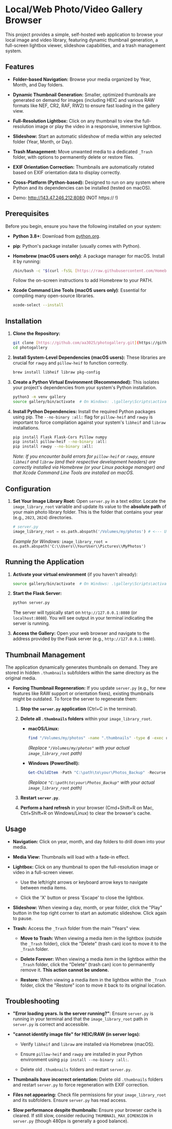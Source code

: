 
# Local/Web Photo/Video Gallery Browser

This project provides a simple, self-hosted web application to browse your local image and video library, featuring dynamic thumbnail generation, a full-screen lightbox viewer, slideshow capabilities, and a trash management system.

## Features

* **Folder-based Navigation:** Browse your media organized by Year, Month, and Day folders.

* **Dynamic Thumbnail Generation:** Smaller, optimized thumbnails are generated on demand for images (including HEIC and various RAW formats like NEF, CR2, RAF, RW2) to ensure fast loading in the gallery view.

* **Full-Resolution Lightbox:** Click on any thumbnail to view the full-resolution image or play the video in a responsive, immersive lightbox.

* **Slideshow:** Start an automatic slideshow of media within any selected folder (Year, Month, or Day).

* **Trash Management:** Move unwanted media to a dedicated `_Trash` folder, with options to permanently delete or restore files.

* **EXIF Orientation Correction:** Thumbnails are automatically rotated based on EXIF orientation data to display correctly.

* **Cross-Platform (Python-based):** Designed to run on any system where Python and its dependencies can be installed (tested on macOS).
  
* Demo: http://143.47.246.212:8080 (NOT https:// !)

## Prerequisites

Before you begin, ensure you have the following installed on your system:

* **Python 3.8+**: Download from [python.org](https://www.python.org/downloads/).

* **pip**: Python's package installer (usually comes with Python).

* **Homebrew (macOS users only)**: A package manager for macOS. Install it by running:

    ```bash
    /bin/bash -c "$(curl -fsSL [https://raw.githubusercontent.com/Homebrew/install/HEAD/install.sh](https://raw.githubusercontent.com/Homebrew/install/HEAD/install.sh))"
    ```

    Follow the on-screen instructions to add Homebrew to your PATH.

* **Xcode Command Line Tools (macOS users only)**: Essential for compiling many open-source libraries.

    ```bash
    xcode-select --install
    ```

## Installation

1.  **Clone the Repository:**

    ```bash
    git clone [https://github.com/aa3025/photogallery.git](https://github.com/aa3025/photogallery.git)
    cd photogallery
    ```

2.  **Install System-Level Dependencies (macOS users):**
    These libraries are crucial for `rawpy` and `pillow-heif` to function correctly.

    ```bash
    brew install libheif libraw pkg-config
    ```

3.  **Create a Python Virtual Environment (Recommended):**
    This isolates your project's dependencies from your system's Python installation.

    ```bash
    python3 -m venv gallery
    source gallery/bin/activate  # On Windows: .\gallery\Scripts\activate
    ```

4.  **Install Python Dependencies:**
    Install the required Python packages using pip. The `--no-binary :all:` flag for `pillow-heif` and `rawpy` is important to force compilation against your system's `libheif` and `libraw` installations.

    ```bash
    pip install Flask Flask-Cors Pillow numpy
    pip install pillow-heif --no-binary :all:
    pip install rawpy --no-binary :all:
    ```

    *Note: If you encounter build errors for `pillow-heif` or `rawpy`, ensure `libheif` and `libraw` (and their respective development headers) are correctly installed via Homebrew (or your Linux package manager) and that Xcode Command Line Tools are installed on macOS.*

## Configuration

1.  **Set Your Image Library Root:**
    Open `server.py` in a text editor. Locate the `image_library_root` variable and update its value to the **absolute path** of your main photo library folder. This is the folder that contains your year (e.g., `2023`, `2024`) directories.

    ```python
    # server.py
    image_library_root = os.path.abspath('/Volumes/my/photos') # <--- UPDATE THIS PATH
    ```

    *Example for Windows:* `image_library_root = os.path.abspath('C:\\Users\\YourUser\\Pictures\\MyPhotos')`

## Running the Application

1.  **Activate your virtual environment** (if you haven't already):

    ```bash
    source gallery/bin/activate  # On Windows: .\gallery\Scripts\activate
    ```

2.  **Start the Flask Server:**

    ```bash
    python server.py
    ```

    The server will typically start on `http://127.0.0.1:8080` (or `localhost:8080`). You will see output in your terminal indicating the server is running.

3.  **Access the Gallery:**
    Open your web browser and navigate to the address provided by the Flask server (e.g., `http://127.0.0.1:8080`).

## Thumbnail Management

The application dynamically generates thumbnails on demand. They are stored in hidden `.thumbnails` subfolders within the same directory as the original media.

* **Forcing Thumbnail Regeneration:** If you update `server.py` (e.g., for new features like RAW support or orientation fixes), existing thumbnails might be outdated. To force the server to regenerate them:

    1.  **Stop the `server.py` application** (Ctrl+C in the terminal).

    2.  **Delete all `.thumbnails` folders** within your `image_library_root`.

        * **macOS/Linux:**

            ```bash
            find "/Volumes/my/photos" -name ".thumbnails" -type d -exec rm -rf {} +
            ```

            *(Replace `"/Volumes/my/photos"` with your actual `image_library_root` path)*

        * **Windows (PowerShell):**

            ```powershell
            Get-ChildItem -Path "C:\path\to\your\Photos_Backup" -Recurse -Directory -Hidden -Filter ".thumbnails" | Remove-Item -Recurse -Force
            ```

            *(Replace `"C:\path\to\your\Photos_Backup"` with your actual `image_library_root` path)*

    3.  **Restart `server.py`**.

    4.  **Perform a hard refresh** in your browser (Cmd+Shift+R on Mac, Ctrl+Shift+R on Windows/Linux) to clear the browser's cache.

## Usage

* **Navigation:** Click on year, month, and day folders to drill down into your media.

* **Media View:** Thumbnails will load with a fade-in effect.

* **Lightbox:** Click on any thumbnail to open the full-resolution image or video in a full-screen viewer.

    * Use the left/right arrows or keyboard arrow keys to navigate between media items.

    * Click the 'X' button or press 'Escape' to close the lightbox.

* **Slideshow:** When viewing a day, month, or year folder, click the "Play" button in the top right corner to start an automatic slideshow. Click again to pause.

* **Trash:** Access the `_Trash` folder from the main "Years" view.

    * **Move to Trash:** When viewing a media item in the lightbox (outside the `_Trash` folder), click the "Delete" (trash can) icon to move it to the `_Trash` folder.

    * **Delete Forever:** When viewing a media item in the lightbox *within* the `_Trash` folder, click the "Delete" (trash can) icon to permanently remove it. **This action cannot be undone.**

    * **Restore:** When viewing a media item in the lightbox *within* the `_Trash` folder, click the "Restore" icon to move it back to its original location.

## Troubleshooting

* **"Error loading years. Is the server running?"**: Ensure `server.py` is running in your terminal and that the `image_library_root` path in `server.py` is correct and accessible.

* **"cannot identify image file" for HEIC/RAW (in server logs):**

    * Verify `libheif` and `libraw` are installed via Homebrew (macOS).

    * Ensure `pillow-heif` and `rawpy` are installed in your Python environment using `pip install --no-binary :all:`.

    * Delete old `.thumbnails` folders and restart `server.py`.

* **Thumbnails have incorrect orientation:** Delete old `.thumbnails` folders and restart `server.py` to force regeneration with EXIF correction.

* **Files not appearing:** Check file permissions for your `image_library_root` and its subfolders. Ensure `server.py` has read access.

* **Slow performance despite thumbnails:** Ensure your browser cache is cleared. If still slow, consider reducing `THUMBNAIL_MAX_DIMENSION` in `server.py` (though 480px is generally a good balance).
````
